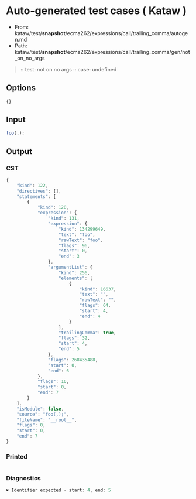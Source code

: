 # Auto-generated test cases ( Kataw )
- From: kataw/test/__snapshot__/ecma262/expressions/call/trailing_comma/autogen.md
- Path: kataw/test/__snapshot__/ecma262/expressions/call/trailing_comma/gen/not_on_no_args
> :: test: not on no args
> :: case: undefined
## Options

`````js
{}
`````
## Input

`````js
foo(,);
`````
## Output

### CST

```javascript
{
    "kind": 122,
    "directives": [],
    "statements": [
        {
            "kind": 120,
            "expression": {
                "kind": 131,
                "expression": {
                    "kind": 134299649,
                    "text": "foo",
                    "rawText": "foo",
                    "flags": 96,
                    "start": 0,
                    "end": 3
                },
                "argumentList": {
                    "kind": 256,
                    "elements": [
                        {
                            "kind": 16637,
                            "text": "",
                            "rawText": "",
                            "flags": 64,
                            "start": 4,
                            "end": 4
                        }
                    ],
                    "trailingComma": true,
                    "flags": 32,
                    "start": 4,
                    "end": 5
                },
                "flags": 268435488,
                "start": 0,
                "end": 6
            },
            "flags": 16,
            "start": 0,
            "end": 7
        }
    ],
    "isModule": false,
    "source": "foo(,);",
    "fileName": "__root__",
    "flags": 0,
    "start": 0,
    "end": 7
}
```

### Printed

```javascript

```

### Diagnostics

```javascript
✖ Identifier expected - start: 4, end: 5

```

